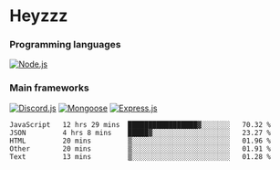 # Heyzzz  

### Programming languages  

[![Node.js](https://img.shields.io/badge/-Node.js-262626?style=for-the-badge)](https://nodejs.org/ru)

### Main frameworks

[![Discord.js](https://img.shields.io/badge/-Discord.js-262626?style=for-the-badge)](https://www.npmjs.com/package/discord.js) [![Mongoose](https://img.shields.io/badge/-Mongoose-262626?style=for-the-badge)](https://www.npmjs.com/package/mongoose) [![Express.js](https://img.shields.io/badge/-Express.js-262626?style=for-the-badge)](https://www.npmjs.com/package/express)
<!--START_SECTION:waka-->
```text
JavaScript   12 hrs 29 mins  █████████████████▓░░░░░░░   70.32 % 
JSON         4 hrs 8 mins    █████▓░░░░░░░░░░░░░░░░░░░   23.27 % 
HTML         20 mins         ▒░░░░░░░░░░░░░░░░░░░░░░░░   01.96 % 
Other        20 mins         ▒░░░░░░░░░░░░░░░░░░░░░░░░   01.91 % 
Text         13 mins         ▒░░░░░░░░░░░░░░░░░░░░░░░░   01.28 % 
```
<!--END_SECTION:waka-->

